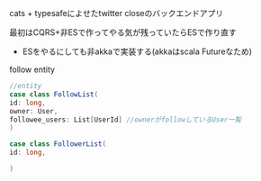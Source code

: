cats + typesafeによせたtwitter closeのバックエンドアプリ

最初はCQRS+非ESで作ってやる気が残っていたらESで作り直す
- ESをやるにしても非akkaで実装する(akkaはscala Futureなため)

follow entity

```scala
//entity
case class FollowList(
id: long,
owner: User,
followee_users: List[UserId] //ownerがfollowしているUser一覧
)

case class FollowerList(
id: long,

)
```